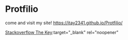 # Protfilio
come and visit my site! https://itay2341.github.io/Protfilio/


[Stackoverflow The Key](https://stackoverflow.blog/2021/03/31/the-key-copy-paste/):target="_blank" rel="noopener"

